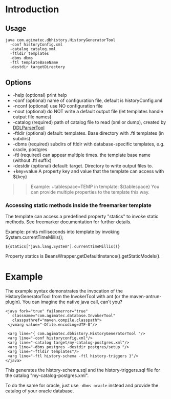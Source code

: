 # Introduction #

## Usage ##
```
java com.agimatec.dbhistory.HistoryGeneratorTool
  -conf historyConfig.xml
  -catalog catalog.xml 
  -ftldir templates 
  -dbms dbms 
  -ftl templateBaseName 
  -destdir targetDirectory
```

## Options ##
  * -help  (optional) print help
  * -conf  (optional) name of configuration file, default is historyConfig.xml
  * -nconf (optional) use NO configuration file
  * -nout  (optional) do NOT write a default output file (let templates handle output file names)
  * -catalog (required) path of catalog file to read (xml or dump), created by [DDLParserTool](DDLParserTool.md)
  * -ftldir  (optional) default: templates. Base directory with .ftl templates (in subdirs)
  * -dbms  (required) subdirs of ftldir with database-specific templates, e.g. oracle, postgres
  * -ftl (required) can appear multiple times. the template base name (without .ftl suffix)
  * -destdir (optional) default: target. Directory to write output files to.
  * +key=value	A property key and value that the template can access with ${key}
> > Example: +tablespace=TEMP      in template: ${tablespace}
> > You can provide multiple properties to the template this way.

### Accessing static methods inside the freemarker template ###
The template can access a predefined property "statics" to invoke static methods.
See freemarker documentation for further details.

Example: prints milliseconds into template by invoking System.currentTimeMillis();
```
${statics["java.lang.System"].currentTimeMillis()}
```

Property statics is BeansWrapper.getDefaultInstance().getStaticModels().

# Example #

The example syntax demonstrates the invocation of the HistoryGeneratorTool from the InvokerTool with ant (or the maven-antrun-plugin). You can imagine the native java call, can't you?

```
<java fork="true" failonerror="true"
   classname="com.agimatec.database.InvokerTool"
   classpathref="maven.compile.classpath">
 <jvmarg value="-Dfile.encoding=UTF-8"/>
               
 <arg line="{ com.agimatec.dbhistory.HistoryGeneratorTool "/>
 <arg line="-conf historyconfig.xml"/>
 <arg line="-catalog target/my-catalog-postgres.xml"/>
 <arg line="-dbms postgres -destdir postgres/setup "/>
 <arg line="-ftldir templates"/>
 <arg line="-ftl history-schema -ftl history-triggers }"/>
</java>
```

This generates the history-schema.sql and the history-triggers.sql file for the catalog "my-catalog-postgres.xml".

To do the same for oracle, just use `-dbms oracle` instead and provide the catalog of your oracle database.